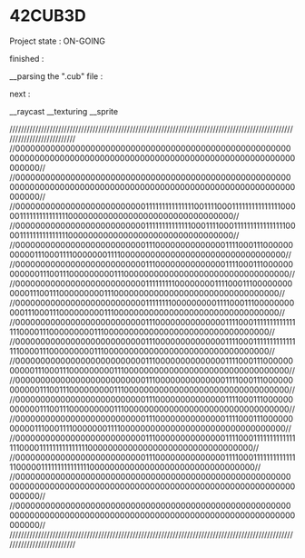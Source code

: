 # 42CUB3D


Project state : ON-GOING

finished :

__parsing the ".cub" file :

next :

__raycast
__texturing
__sprite



//////////////////////////////////////////////////////////////////////////////////////////////////////////////////////////
//0000000000000000000000000000000000000000000000000000000000000000000000000000000000000000000000000000000000000000000000//
//0000000000000000000000000000000000000000000000000000000000000000000000000000000000000000000000000000000000000000000000//
//0000000000000000000000000011111111111111100111100011111111111111100000111111111111111000000000000000000000000000000000//
//0000000000000000000000000011111111111111000111100011111111111111110000111111111111111000000000000000000000000000000000//
//0000000000000000000000000011100000000000000111100011100000000000111000111100000001111000000000000000000000000000000000//
//0000000000000000000000000011100000000000000111100011100000000000011100111000000000111000000000000000000000000000000000//
//0000000000000000000000000011111111100000000111100011100000000000011100111000000000111000000000000000000000000000000000//
//0000000000000000000000000011111111000000000111100011100000000000111000111000000000111000000000000000000000000000000000//
//0000000000000000000000000011100000000000000111100011111111111111110000111000000000111000000000000000000000000000000000//
//0000000000000000000000000011100000000000000111100011111111111111110000111000000000111000000000000000000000000000000000//
//0000000000000000000000000011100000000000000111100011100000000000111000111000000000111000000000000000000000000000000000//
//0000000000000000000000000011100000000000000111100011100000000000011100111000000000111000000000000000000000000000000000//
//0000000000000000000000000011100000000000000111100011100000000000011100111000000000111000000000000000000000000000000000//
//0000000000000000000000000011100000000000000111100011100000000000111000111100000001111000000000000000000000000000000000//
//0000000000000000000000000011100000000000000111100011111111111111110000111111111111111000000000000000000000000000000000//
//0000000000000000000000000011100000000000000111100011111111111111100000111111111111111000000000000000000000000000000000//
//0000000000000000000000000000000000000000000000000000000000000000000000000000000000000000000000000000000000000000000000//
//0000000000000000000000000000000000000000000000000000000000000000000000000000000000000000000000000000000000000000000000//
//////////////////////////////////////////////////////////////////////////////////////////////////////////////////////////